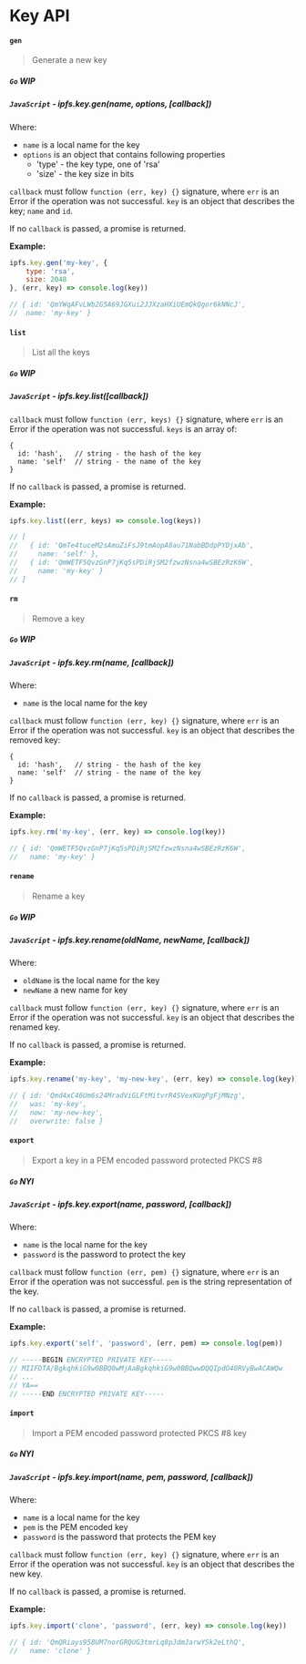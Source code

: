 Key API
=======

#### `gen`

> Generate a new key

##### `Go` **WIP**

##### `JavaScript` - ipfs.key.gen(name, options, [callback])

Where:

- `name` is a local name for the key
- `options` is an object that contains following properties
  - 'type' - the key type, one of 'rsa'
  - 'size' - the key size in bits

`callback` must follow `function (err, key) {}` signature, where `err` is an Error if the operation was not successful. `key` is an object that describes the key; `name` and `id`.

If no `callback` is passed, a promise is returned.

**Example:**

```JavaScript
ipfs.key.gen('my-key', {
    type: 'rsa',
    size: 2048
}, (err, key) => console.log(key))

// { id: 'QmYWqAFvLWb2G5A69JGXui2JJXzaHXiUEmQkQgor6kNNcJ',
//  name: 'my-key' }
```

#### `list`

> List all the keys

##### `Go` **WIP**

##### `JavaScript` - ipfs.key.list([callback])

`callback` must follow `function (err, keys) {}` signature, where `err` is an Error if the operation was not successful. `keys` is an array of:

```
{
  id: 'hash',   // string - the hash of the key
  name: 'self'  // string - the name of the key
}
```

If no `callback` is passed, a promise is returned.

**Example:**

```JavaScript
ipfs.key.list((err, keys) => console.log(keys))

// [
//   { id: 'QmTe4tuceM2sAmuZiFsJ9tmAopA8au71NabBDdpPYDjxAb',
//     name: 'self' },
//   { id: 'QmWETF5QvzGnP7jKq5sPDiRjSM2fzwzNsna4wSBEzRzK6W',
//     name: 'my-key' }
// ]
```

#### `rm`

> Remove a key

##### `Go` **WIP**

##### `JavaScript` - ipfs.key.rm(name, [callback])

Where:
- `name` is the local name for the key

`callback` must follow `function (err, key) {}` signature, where `err` is an Error if the operation was not successful. `key` is an object that describes the removed key:

```
{
  id: 'hash',   // string - the hash of the key
  name: 'self'  // string - the name of the key
}
```

If no `callback` is passed, a promise is returned.

**Example:**

```JavaScript
ipfs.key.rm('my-key', (err, key) => console.log(key))

// { id: 'QmWETF5QvzGnP7jKq5sPDiRjSM2fzwzNsna4wSBEzRzK6W',
//   name: 'my-key' }
```

#### `rename`

> Rename a key

##### `Go` **WIP**

##### `JavaScript` - ipfs.key.rename(oldName, newName, [callback])

Where:
- `oldName` is the local name for the key
- `newName` a new name for key

`callback` must follow `function (err, key) {}` signature, where `err` is an Error if the operation was not successful. `key` is an object that describes the renamed key.

If no `callback` is passed, a promise is returned.

**Example:**

```JavaScript
ipfs.key.rename('my-key', 'my-new-key', (err, key) => console.log(key))

// { id: 'Qmd4xC46Um6s24MradViGLFtMitvrR4SVexKUgPgFjMNzg',
//   was: 'my-key',
//   now: 'my-new-key',
//   overwrite: false }
```

#### `export`

> Export a key in a PEM encoded password protected PKCS #8

##### `Go` **NYI**

##### `JavaScript` - ipfs.key.export(name, password, [callback])

Where:
- `name` is the local name for the key
- `password` is the password to protect the key

`callback` must follow `function (err, pem) {}` signature, where `err` is an Error if the operation was not successful. `pem` is the string representation of the key.

If no `callback` is passed, a promise is returned.

**Example:**

```JavaScript
ipfs.key.export('self', 'password', (err, pem) => console.log(pem))

// -----BEGIN ENCRYPTED PRIVATE KEY-----
// MIIFDTA/BgkqhkiG9w0BBQ0wMjAaBgkqhkiG9w0BBQwwDQQIpdO40RVyBwACAWQw
// ...
// YA==
// -----END ENCRYPTED PRIVATE KEY-----
```

#### `import`

> Import a PEM encoded password protected PKCS #8 key

##### `Go` **NYI**

##### `JavaScript` - ipfs.key.import(name, pem, password, [callback])

Where:
- `name` is a local name for the key
- `pem` is the PEM encoded key
- `password` is the password that protects the PEM key

`callback` must follow `function (err, key) {}` signature, where `err` is an Error if the operation was not successful. `key` is an object that describes the new key.

If no `callback` is passed, a promise is returned.

**Example:**

```JavaScript
ipfs.key.import('clone', 'password', (err, key) => console.log(key))

// { id: 'QmQRiays958UM7norGRQUG3tmrLq8pJdmJarwYSk2eLthQ',
//   name: 'clone' }
```
